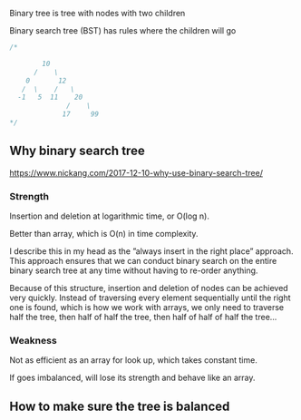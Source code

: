 Binary tree is tree with nodes with two children

Binary search tree (BST) has rules where the children will go

```js
/*

        10
      /    \
    0       12
   /  \    /   \
  -1   5  11    20
              /    \
             17     99
*/
```

## Why binary search tree

https://www.nickang.com/2017-12-10-why-use-binary-search-tree/

### Strength

Insertion and deletion at logarithmic time, or O(log n).

Better than array, which is O(n) in time complexity.

I describe this in my head as the ”always insert in the right place” approach. This approach ensures that we can conduct binary search on the entire binary search tree at any time without having to re-order anything.

Because of this structure, insertion and deletion of nodes can be achieved very quickly. Instead of traversing every element sequentially until the right one is found, which is how we work with arrays, we only need to traverse half the tree, then half of half the tree, then half of half of half the tree…

### Weakness

Not as efficient as an array for look up, which takes constant time.

If goes imbalanced, will lose its strength and behave like an array.

## How to make sure the tree is balanced
